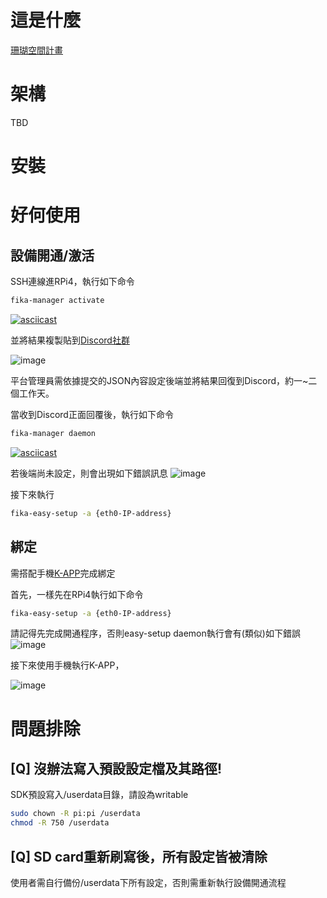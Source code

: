 # 這是什麼

[珊瑚空間計畫](https://koralden.org/)

# 架構

TBD

# 安裝

## 

# 好何使用

## 設備開通/激活
SSH連線進RPi4，執行如下命令
```sh
fika-manager activate
```



[![asciicast](https://asciinema.org/a/539698.svg)](https://asciinema.org/a/539698)

並將結果複製貼到[Discord社群](https://discord.com/channels/975795016410755082/1030338238600192000)

![image](https://user-images.githubusercontent.com/6879607/203516169-883e6166-4980-44a9-9e2c-7e5360be59a1.png)

平台管理員需依據提交的JSON內容設定後端並將結果回復到Discord，約一~二個工作天。

當收到Discord正面回覆後，執行如下命令
```sh
fika-manager daemon
```


[![asciicast](https://asciinema.org/a/539705.svg)](https://asciinema.org/a/539705)

若後端尚未設定，則會出現如下錯誤訊息
![image](https://user-images.githubusercontent.com/6879607/203674158-c5b61db8-227b-4993-8863-ae43cdea6fa8.png)


接下來執行
```sh
fika-easy-setup -a {eth0-IP-address}
```




## 綁定
需搭配手機[K-APP](https://apps.apple.com/tw/app/koralden-k-app-%E7%A4%BE%E7%BE%A4%E7%89%88/id1642699129)完成綁定

首先，一樣先在RPi4執行如下命令
```sh
fika-easy-setup -a {eth0-IP-address}
```
請記得先完成開通程序，否則easy-setup daemon執行會有(類似)如下錯誤
![image](https://user-images.githubusercontent.com/6879607/203674952-cf85431a-ac6c-4607-a759-8a4f78718425.png)


接下來使用手機執行K-APP，


![image](https://user-images.githubusercontent.com/6879607/203523539-41278ef0-939c-4578-aba5-5e3374e8c83e.png)



# 問題排除
## [Q] 沒辦法寫入預設設定檔及其路徑!
 SDK預設寫入/userdata目錄，請設為writable
 ```sh
 sudo chown -R pi:pi /userdata
 chmod -R 750 /userdata
 ```
## [Q] SD card重新刷寫後，所有設定皆被清除
 使用者需自行備份/userdata下所有設定，否則需重新執行設備開通流程

